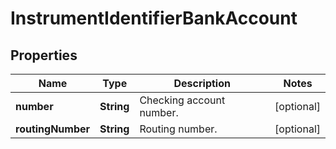 
# InstrumentIdentifierBankAccount

## Properties
Name | Type | Description | Notes
------------ | ------------- | ------------- | -------------
**number** | **String** | Checking account number. |  [optional]
**routingNumber** | **String** | Routing number. |  [optional]



